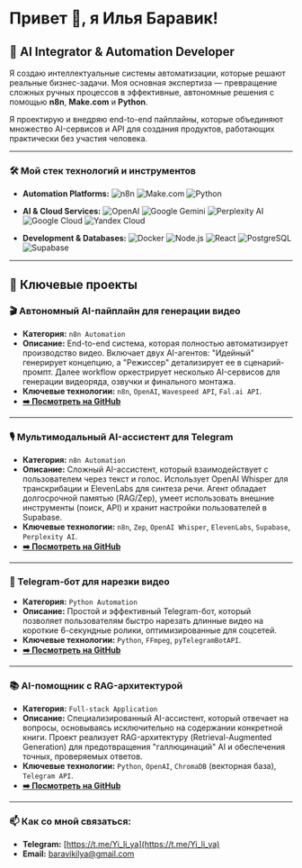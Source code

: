 # Привет 👋, я Илья Баравик!

## 🤖 AI Integrator & Automation Developer

Я создаю интеллектуальные системы автоматизации, которые решают реальные бизнес-задачи. Моя основная экспертиза — превращение сложных ручных процессов в эффективные, автономные решения с помощью **n8n**, **Make.com** и **Python**.

Я проектирую и внедряю end-to-end пайплайны, которые объединяют множество AI-сервисов и API для создания продуктов, работающих практически без участия человека.

---

### 🛠️ Мой стек технологий и инструментов

*   **Automation Platforms:**
    ![n8n](https://img.shields.io/badge/n8n-12B57F?style=for-the-badge&logo=n8n&logoColor=white)
    ![Make.com](https://img.shields.io/badge/Make-6937FF?style=for-the-badge)
    ![Python](https://img.shields.io/badge/Python-3776AB?style=for-the-badge&logo=python&logoColor=white)

*   **AI & Cloud Services:**
    ![OpenAI](https://img.shields.io/badge/OpenAI-412991?style=for-the-badge&logo=openai&logoColor=white)
    ![Google Gemini](https://img.shields.io/badge/Google_Gemini-8E77D3?style=for-the-badge&logo=google-gemini&logoColor=white)
    ![Perplexity AI](https://img.shields.io/badge/Perplexity_AI-000000?style=for-the-badge)
    ![Google Cloud](https://img.shields.io/badge/Google_Cloud-4285F4?style=for-the-badge&logo=google-cloud&logoColor=white)
    ![Yandex Cloud](https://img.shields.io/badge/Yandex_Cloud-5282FF?style=for-the-badge&logo=yandex-cloud&logoColor=white)

*   **Development & Databases:**
    ![Docker](https://img.shields.io/badge/Docker-2496ED?style=for-the-badge&logo=docker&logoColor=white)
    ![Node.js](https://img.shields.io/badge/Node.js-339933?style=for-the-badge&logo=nodedotjs&logoColor=white)
    ![React](https://img.shields.io/badge/React-61DAFB?style=for-the-badge&logo=react&logoColor=black)
    ![PostgreSQL](https://img.shields.io/badge/PostgreSQL-4169E1?style=for-the-badge&logo=postgresql&logoColor=white)
    ![Supabase](https://img.shields.io/badge/Supabase-3FCF8E?style=for-the-badge&logo=supabase&logoColor=white)

---

## 🚀 Ключевые проекты

### 🎬 Автономный AI-пайплайн для генерации видео
*   **Категория:** `n8n Automation`
*   **Описание:** End-to-end система, которая полностью автоматизирует производство видео. Включает двух AI-агентов: "Идейный" генерирует концепцию, а "Режиссер" детализирует ее в сценарий-промпт. Далее workflow оркестрирует несколько AI-сервисов для генерации видеоряда, озвучки и финального монтажа.
*   **Ключевые технологии:** `n8n`, `OpenAI`, `Wavespeed API`, `Fal.ai API`.
*   [**➡️ Посмотреть на GitHub**](https://github.com/baravikilya/n8n-video-generator)

---

### 🎙️ Мультимодальный AI-ассистент для Telegram
*   **Категория:** `n8n Automation`
*   **Описание:** Сложный AI-ассистент, который взаимодействует с пользователем через текст и голос. Использует OpenAI Whisper для транскрибации и ElevenLabs для синтеза речи. Агент обладает долгосрочной памятью (RAG/Zep), умеет использовать внешние инструменты (поиск, API) и хранит настройки пользователей в Supabase.
*   **Ключевые технологии:** `n8n`, `Zep`, `OpenAI Whisper`, `ElevenLabs`, `Supabase`, `Perplexity AI`.
*   [**➡️ Посмотреть на GitHub**](https://github.com/baravikilya/n8n-voice-assistant)

---

### 🤖 Telegram-бот для нарезки видео
*   **Категория:** `Python Automation`
*   **Описание:** Простой и эффективный Telegram-бот, который позволяет пользователям быстро нарезать длинные видео на короткие 6-секундные ролики, оптимизированные для соцсетей.
*   **Ключевые технологии:** `Python`, `FFmpeg`, `pyTelegramBotAPI`.
*   [**➡️ Посмотреть на GitHub**](https://github.com/baravikilya/pyton-6s-video-bot)

---

### 📚 AI-помощник с RAG-архитектурой
*   **Категория:** `Full-stack Application`
*   **Описание:** Специализированный AI-ассистент, который отвечает на вопросы, основываясь исключительно на содержании конкретной книги. Проект реализует RAG-архитектуру (Retrieval-Augmented Generation) для предотвращения "галлюцинаций" AI и обеспечения точных, проверяемых ответов.
*   **Ключевые технологии:** `Python`, `OpenAI`, `ChromaDB` (векторная база), `Telegram API`.
*   [**➡️ Посмотреть на GitHub**](https://github.com/baravikilya/pochimu4ka-ai-helper)

---

### 📫 Как со мной связаться:

*   **Telegram:** [https://t.me/Yi_li_ya](https://t.me/Yi_li_ya)
*   **Email:** [baravikilya@gmail.com](mailto:baravikilya@gmail.com)
